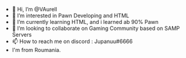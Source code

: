 - 👋 Hi, I’m @VAurell
- 👀 I’m interested in Pawn Developing and HTML
- 🌱 I’m currently learning HTML, and i learned ab 90% Pawn
- 💞️ I’m looking to collaborate on Gaming Community based on SAMP Servers
- 📫 How to reach me on discord : Jupanuu#6666
- I'm from Roumania.
